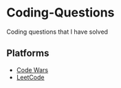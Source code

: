 # Coding-Questions
Coding questions that I have solved

## Platforms

* [Code Wars](https://github.com/Mayank0255/Coding-Questions/tree/master/codewars)
* [LeetCode](https://github.com/Mayank0255/Coding-Questions/tree/master/leetcode)
